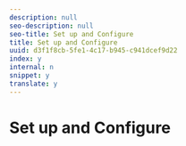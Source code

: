 ```yaml
---
description: null
seo-description: null
seo-title: Set up and Configure
title: Set up and Configure
uuid: d3f1f8cb-5fe1-4c17-b945-c941dcef9d22
index: y
internal: n
snippet: y
translate: y
---
```


# Set up and Configure

